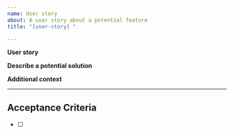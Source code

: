 ```yaml
---
name: User story
about: A user story about a potential feature
title: "[user-story] "

---
```


**User story**

**Describe a potential solution**

**Additional context**

---
## Acceptance Criteria

- [ ]  

